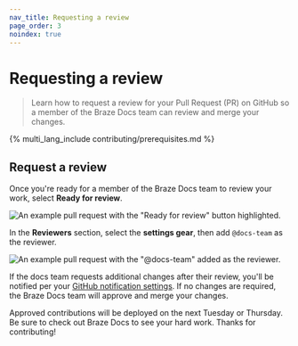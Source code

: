 ```yaml
---
nav_title: Requesting a review
page_order: 3
noindex: true
---
```


# Requesting a review

> Learn how to request a review for your Pull Request (PR) on GitHub so a member of the Braze Docs team can review and merge your changes.

{% multi_lang_include contributing/prerequisites.md %}

## Request a review

Once you're ready for a member of the Braze Docs team to review your work, select **Ready for review**.

![An example pull request with the "Ready for review" button highlighted.]()

In the **Reviewers** section, select the **settings gear**, then add `@docs-team` as the reviewer.

![An example pull request with the "@docs-team" added as the reviewer.]()

If the docs team requests additional changes after their review, you'll be notified per your [GitHub notification settings](https://docs.github.com/en/account-and-profile/managing-subscriptions-and-notifications-on-github/setting-up-notifications/configuring-notifications). If no changes are required, the Braze Docs team will approve and merge your changes.

Approved contributions will be deployed on the next Tuesday or Thursday. Be sure to check out Braze Docs to see your hard work. Thanks for contributing!
